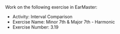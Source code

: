 Work on the following exercise in EarMaster:
- Activity: Interval Comparison
- Exercise Name: Minor 7th & Major 7th - Harmonic
- Exercise Number: 3.19
